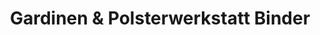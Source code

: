 ---
title: "Gardinen & Polsterwerkstatt Binder"
url: /jettingen/gardinen-und-polsterwerkstatt-binder/
shop: Raumausstattung
---